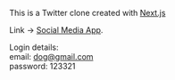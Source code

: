 This is a Twitter clone created with [Next.js](https://nextjs.org/)

Link -> [Social Media App](https://social-media-app-iota-nine.vercel.app/).

Login details: \
email: dog@gmail.com \
password: 123321
